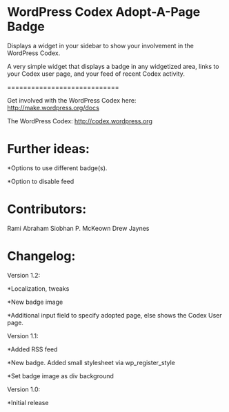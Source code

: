 WordPress Codex Adopt-A-Page Badge
==================================

Displays a widget in your sidebar to show your involvement in the WordPress Codex.

A very simple widget that displays a badge in any widgetized area, links to your Codex user page, and your feed of recent
Codex activity.

============================

Get involved with the WordPress Codex here: http://make.wordpress.org/docs

The WordPress Codex: http://codex.wordpress.org

Further ideas:
=============================

*Options to use different badge(s).

*Option to disable feed

Contributors:
=============================

Rami Abraham
Siobhan P. McKeown
Drew Jaynes

Changelog:
=============================

Version 1.2:

*Localization, tweaks

*New badge image

*Additional input field to specify adopted page, else shows the Codex User page.


Version 1.1:

*Added RSS feed

*New badge. Added small stylesheet via wp_register_style

*Set badge image as div background


Version 1.0:

*Initial release

